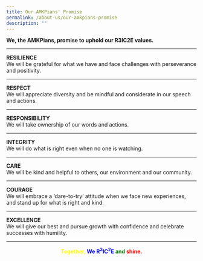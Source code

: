 ```yaml
---
title: Our AMKPians' Promise
permalink: /about-us/our-amkpians-promise
description: ""
---
```

**We, the AMKPians, promise to uphold our R3IC2E values.**

<hr style="height:1px;border-width:0;color:gray;background-color:black">

**RESILIENCE**
<br>We will be grateful for what we have and face challenges with perseverance and positivity.
<hr style="height:1px;border-width:0;color:gray;background-color:black">

**RESPECT**
<br>We will appreciate diversity and be mindful and considerate in our speech and actions.
<hr style="height:1px;border-width:0;color:gray;background-color:black">

**RESPONSIBILITY**
<br>We will take ownership of our words and actions. 
<hr style="height:1px;border-width:0;color:gray;background-color:black">

**INTEGRITY**
<br>We will do what is right even when no one is watching.
<hr style="height:1px;border-width:0;color:gray;background-color:black">

**CARE**
<br>We will be kind and helpful to others, our environment and our community. 
<hr style="height:1px;border-width:0;color:gray;background-color:black">

**COURAGE**
<br>We will embrace a ‘dare-to-try’ attitude when we face new experiences, and stand up for what is right and kind. 
<hr style="height:1px;border-width:0;color:gray;background-color:black">

**EXCELLENCE**
<br>We will give our best and pursue growth with confidence and celebrate successes with humility.
<hr style="height:1px;border-width:0;color:gray;background-color:black">


**<center><span style="color:yellow;">Together,</span>
<span style="color:blue;">We R<sup>3</sup>IC<sup>2</sup>E</span>
<span style="color:green;">and</span>
<span style="color:red;">shine.</span></center>**